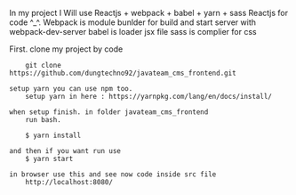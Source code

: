In my project
	I Will use Reactjs + webpack + babel + yarn + sass
	Reactjs for code ^_^.
	Webpack is module bunlder for build and start server with webpack-dev-server
	babel is loader jsx file
	sass is complier for css 

First.
	clone my project by code

		git clone https://github.com/dungtechno92/javateam_cms_frontend.git	

	setup yarn you can use npm too.
		setup yarn in here : https://yarnpkg.com/lang/en/docs/install/		

	when setup finish. in folder javateam_cms_frontend 	
		run bash.

		$ yarn install

	and then if you want run use 
		$ yarn start	

	in browser use this and see now code inside src file
		http://localhost:8080/	

